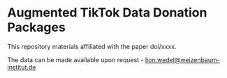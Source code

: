 # Augmented TikTok Data Donation Packages

This repository materials affiliated with the paper doi/xxxx.

The data can be made available upon request - lion.wedel@weizenbaum-institut.de

